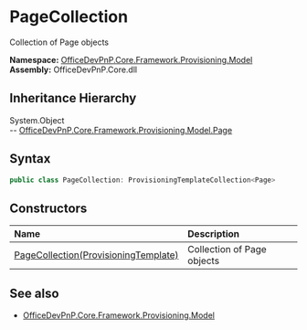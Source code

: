 # PageCollection
Collection of Page objects  

**Namespace:** [OfficeDevPnP.Core.Framework.Provisioning.Model](OfficeDevPnP.Core.Framework.Provisioning.Model.md)  
**Assembly:** OfficeDevPnP.Core.dll  
## Inheritance Hierarchy
System.Object  
--  [OfficeDevPnP.Core.Framework.Provisioning.Model.Page](OfficeDevPnP.Core.Framework.Provisioning.Model.Page.md)
## Syntax
```C#
public class PageCollection: ProvisioningTemplateCollection<Page>
```
## Constructors
|**Name**|**Description**|
|:-----|:-----|
| [PageCollection(ProvisioningTemplate)](OfficeDevPnP.Core.Framework.Provisioning.Model.PageCollection.ctor1.md) |  Collection of Page objects 
## See also
- [OfficeDevPnP.Core.Framework.Provisioning.Model](OfficeDevPnP.Core.Framework.Provisioning.Model.md)
